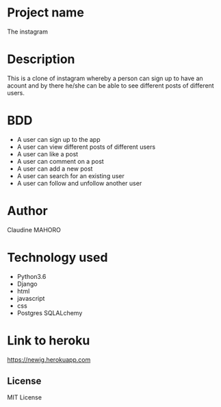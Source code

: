 # Project name
The instagram

# Description
This is a clone of instagram whereby a person can sign up to have an acount and by there he/she can be able to see different posts of different users.
# BDD
* A user can sign up to the app
* A user can view different posts of different users
* A user can like a post
* A user can comment on a post
* A user can add a new post
* A user can search for an existing user
* A user can follow and unfollow another user 
# Author
Claudine MAHORO

# Technology used
* Python3.6
* Django
* html
* javascript
* css
* Postgres SQLALchemy
# Link to heroku

https://newig.herokuapp.com

## License
MIT License
